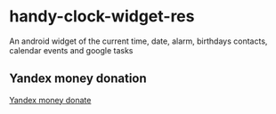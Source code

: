 # handy-clock-widget-res
An android widget of the current time, date, alarm, birthdays contacts, calendar events and google tasks

## Yandex money donation

<a href="https://money.yandex.ru/to/41001574414913" target="_blank">Yandex money donate</a>
